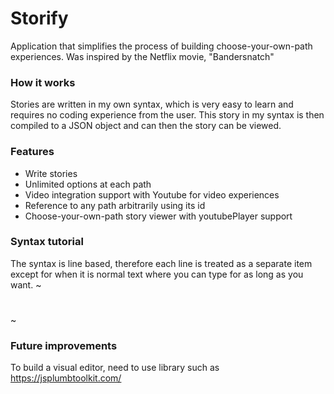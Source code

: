 # Storify
Application that simplifies the process of building choose-your-own-path experiences. Was inspired by the Netflix movie, "Bandersnatch"

### How it works
Stories are written in my own syntax, which is very easy to learn and requires no coding experience from the user. This story in my syntax is then compiled to a JSON object and can then the story can be viewed.

### Features
  * Write stories
  * Unlimited options at each path
  * Video integration support with Youtube for video experiences
  * Reference to any path arbitrarily using its id
  * Choose-your-own-path story viewer with youtubePlayer support

### Syntax tutorial
The syntax is line based, therefore each line is treated as a separate item except for when it is normal text where you can type for as long as you want.
~
#

#
~


### Future improvements
To build a visual editor, need to use library such as https://jsplumbtoolkit.com/
